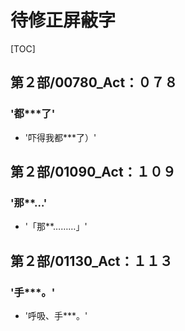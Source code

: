 # 待修正屏蔽字

[TOC]

## 第２部/00780_Act：０７８

### '都***了'

- '吓得我都***了）'


## 第２部/01090_Act：１０９

### '那**…'

- '「那**………」'


## 第２部/01130_Act：１１３

### '手***。'

- '呼吸、手***。'
